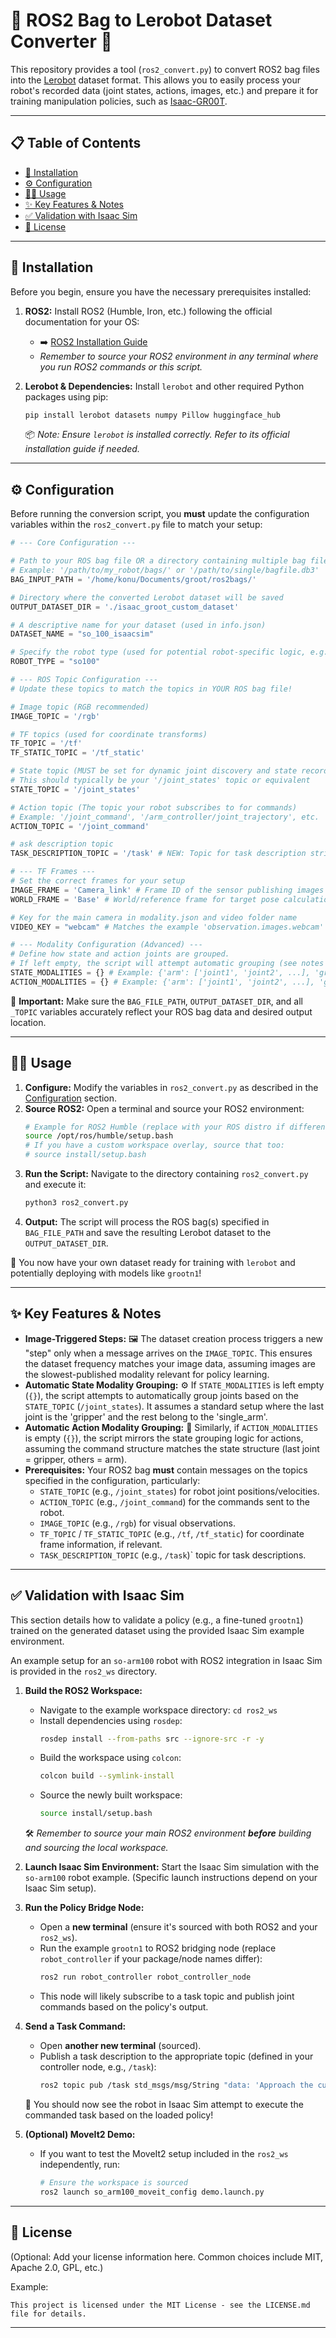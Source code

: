 # 🤖 ROS2 Bag to Lerobot Dataset Converter 💾

This repository provides a tool (`ros2_convert.py`) to convert ROS2 bag files into the [Lerobot](https://github.com/huggingface/lerobot) dataset format. This allows you to easily process your robot's recorded data (joint states, actions, images, etc.) and prepare it for training manipulation policies, such as [Isaac-GR00T](https://github.com/NVIDIA/Isaac-GR00T).

---

## 📋 Table of Contents

* [🚀 Installation](#-installation)
* [⚙️ Configuration](#️-configuration)
* [🏃‍♀️ Usage](#️-usage)
* [✨ Key Features & Notes](#-key-features--notes)
* [✅ Validation with Isaac Sim](#-validation-with-isaac-sim)
* [📄 License](#-license)

---

## 🚀 Installation

Before you begin, ensure you have the necessary prerequisites installed:

1.  **ROS2:** Install ROS2 (Humble, Iron, etc.) following the official documentation for your OS:
    * ➡️ [ROS2 Installation Guide](https://docs.ros.org/en/rolling/Installation.html)
    * *Remember to source your ROS2 environment in any terminal where you run ROS2 commands or this script.*

2.  **Lerobot & Dependencies:** Install `lerobot` and other required Python packages using pip:
    ```bash
    pip install lerobot datasets numpy Pillow huggingface_hub
    ```
    📦 *Note: Ensure `lerobot` is installed correctly. Refer to its official installation guide if needed.*

---

## ⚙️ Configuration

Before running the conversion script, you **must** update the configuration variables within the `ros2_convert.py` file to match your setup:

```python
# --- Core Configuration ---

# Path to your ROS bag file OR a directory containing multiple bag files
# Example: '/path/to/my_robot/bags/' or '/path/to/single/bagfile.db3'
BAG_INPUT_PATH = '/home/konu/Documents/groot/ros2bags/'

# Directory where the converted Lerobot dataset will be saved
OUTPUT_DATASET_DIR = './isaac_groot_custom_dataset'

# A descriptive name for your dataset (used in info.json)
DATASET_NAME = "so_100_isaacsim"

# Specify the robot type (used for potential robot-specific logic, e.g., 'so100', 'franka', 'ur5')
ROBOT_TYPE = "so100"

# --- ROS Topic Configuration ---
# Update these topics to match the topics in YOUR ROS bag file!

# Image topic (RGB recommended)
IMAGE_TOPIC = '/rgb'

# TF topics (used for coordinate transforms)
TF_TOPIC = '/tf'
TF_STATIC_TOPIC = '/tf_static'

# State topic (MUST be set for dynamic joint discovery and state recording)
# This should typically be your '/joint_states' topic or equivalent
STATE_TOPIC = '/joint_states'

# Action topic (The topic your robot subscribes to for commands)
# Example: '/joint_command', '/arm_controller/joint_trajectory', etc.
ACTION_TOPIC = '/joint_command'

# ask description topic 
TASK_DESCRIPTION_TOPIC = '/task' # NEW: Topic for task description string

# --- TF Frames ---
# Set the correct frames for your setup
IMAGE_FRAME = 'Camera_link' # Frame ID of the sensor publishing images (used for video name)
WORLD_FRAME = 'Base' # World/reference frame for target pose calculations (if used)

# Key for the main camera in modality.json and video folder name
VIDEO_KEY = "webcam" # Matches the example 'observation.images.webcam'

# --- Modality Configuration (Advanced) ---
# Define how state and action joints are grouped.
# If left empty, the script will attempt automatic grouping (see notes below).
STATE_MODALITIES = {} # Example: {'arm': ['joint1', 'joint2', ...], 'gripper': ['gripper_joint']}
ACTION_MODALITIES = {} # Example: {'arm': ['joint1', 'joint2', ...], 'gripper': ['gripper_joint']}
```

📝 **Important:** Make sure the `BAG_FILE_PATH`, `OUTPUT_DATASET_DIR`, and all `_TOPIC` variables accurately reflect your ROS bag data and desired output location.

---

## 🏃‍♀️ Usage

1.  **Configure:** Modify the variables in `ros2_convert.py` as described in the [Configuration](#️-configuration) section.
2.  **Source ROS2:** Open a terminal and source your ROS2 environment:
    ```bash
    # Example for ROS2 Humble (replace with your ROS distro if different)
    source /opt/ros/humble/setup.bash
    # If you have a custom workspace overlay, source that too:
    # source install/setup.bash
    ```
3.  **Run the Script:** Navigate to the directory containing `ros2_convert.py` and execute it:
    ```bash
    python3 ros2_convert.py
    ```
4.  **Output:** The script will process the ROS bag(s) specified in `BAG_FILE_PATH` and save the resulting Lerobot dataset to the `OUTPUT_DATASET_DIR`.

🎉 You now have your own dataset ready for training with `lerobot` and potentially deploying with models like `grootn1`!

---

## ✨ Key Features & Notes

* **Image-Triggered Steps:** 🖼️ The dataset creation process triggers a new "step" only when a message arrives on the `IMAGE_TOPIC`. This ensures the dataset frequency matches your image data, assuming images are the slowest-published modality relevant for policy learning.
* **Automatic State Modality Grouping:** ⚙️ If `STATE_MODALITIES` is left empty (`{}`), the script attempts to automatically group joints based on the `STATE_TOPIC` (`/joint_states`). It assumes a standard setup where the last joint is the 'gripper' and the rest belong to the 'single_arm'.
* **Automatic Action Modality Grouping:** 🦾 Similarly, if `ACTION_MODALITIES` is empty (`{}`), the script mirrors the state grouping logic for actions, assuming the command structure matches the state structure (last joint = gripper, others = arm).
* **Prerequisites:** Your ROS2 bag **must** contain messages on the topics specified in the configuration, particularly:
    * `STATE_TOPIC` (e.g., `/joint_states`) for robot joint positions/velocities.
    * `ACTION_TOPIC` (e.g., `/joint_command`) for the commands sent to the robot.
    * `IMAGE_TOPIC` (e.g., `/rgb`) for visual observations.
    * `TF_TOPIC` / `TF_STATIC_TOPIC` (e.g., `/tf`, `/tf_static`) for coordinate frame information, if relevant.
    * `TASK_DESCRIPTION_TOPIC` (e.g., `/task`)` topic for task descriptions.

---

## ✅ Validation with Isaac Sim

This section details how to validate a policy (e.g., a fine-tuned `grootn1`) trained on the generated dataset using the provided Isaac Sim example environment.

An example setup for an `so-arm100` robot with ROS2 integration in Isaac Sim is provided in the `ros2_ws` directory.

1.  **Build the ROS2 Workspace:**
    * Navigate to the example workspace directory: `cd ros2_ws`
    * Install dependencies using `rosdep`:
        ```bash
        rosdep install --from-paths src --ignore-src -r -y
        ```
    * Build the workspace using `colcon`:
        ```bash
        colcon build --symlink-install
        ```
    * Source the newly built workspace:
        ```bash
        source install/setup.bash
        ```
    🛠️ *Remember to source your main ROS2 environment **before** building and sourcing the local workspace.*

2.  **Launch Isaac Sim Environment:** Start the Isaac Sim simulation with the `so-arm100` robot example. (Specific launch instructions depend on your Isaac Sim setup).

3.  **Run the Policy Bridge Node:**
    * Open a **new terminal** (ensure it's sourced with both ROS2 and your `ros2_ws`).
    * Run the example `grootn1` to ROS2 bridging node (replace `robot_controller` if your package/node names differ):
        ```bash
        ros2 run robot_controller robot_controller_node
        ```
    * This node will likely subscribe to a task topic and publish joint commands based on the policy's output.

4.  **Send a Task Command:**
    * Open **another new terminal** (sourced).
    * Publish a task description to the appropriate topic (defined in your controller node, e.g., `/task`):
        ```bash
        ros2 topic pub /task std_msgs/msg/String "data: 'Approach the cup.'"
        ```
    🎯 You should now see the robot in Isaac Sim attempt to execute the commanded task based on the loaded policy!

5.  **(Optional) MoveIt2 Demo:**
    * If you want to test the MoveIt2 setup included in the `ros2_ws` independently, run:
        ```bash
        # Ensure the workspace is sourced
        ros2 launch so_arm100_moveit_config demo.launch.py
        ```

---

## 📄 License

(Optional: Add your license information here. Common choices include MIT, Apache 2.0, GPL, etc.)

Example:
```
This project is licensed under the MIT License - see the LICENSE.md file for details.
```

---
